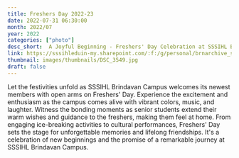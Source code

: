 ```yaml
---
title: Freshers Day 2022-23
date: 2022-07-31 06:30:00
month: 2022/07
year: 2022
categories: ["photo"]
desc_short:  A Joyful Beginning - Freshers' Day Celebration at SSSIHL Brindavan Campus
link: https://sssihleduin-my.sharepoint.com/:f:/g/personal/brnarchive_sssihl_edu_in/Em6Pzs0M641LoIbu5siddzcBI3U1srlc4MrZSnHHb4UBBg?e=lSh29U
thumbnail: images/thumbnails/DSC_3549.jpg
draft: false
---
```


 Let the festivities unfold as SSSIHL Brindavan Campus welcomes its newest members with open arms on Freshers' Day. Experience the excitement and enthusiasm as the campus comes alive with vibrant colors, music, and laughter. Witness the bonding moments as senior students extend their warm wishes and guidance to the freshers, making them feel at home. From engaging ice-breaking activities to cultural performances, Freshers' Day sets the stage for unforgettable memories and lifelong friendships. It's a celebration of new beginnings and the promise of a remarkable journey at SSSIHL Brindavan Campus.